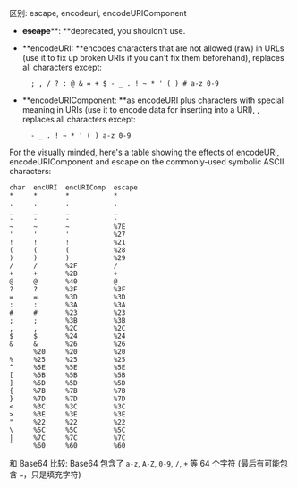 区别: escape, encodeuri, encodeURIComponent

* ~~**escape**~~**: **deprecated, you shouldn't use.
* **encodeURI: **encodes characters that are not allowed \(raw\) in URLs \(use it to fix up broken URIs if you can't fix them beforehand\), replaces all characters except:

  ```
    ; , / ? : @ & = + $ - _ . ! ~ * ' ( ) # a-z 0-9
  ```

* **encodeURIComponent: **as encodeURI plus characters with special meaning in URIs \(use it to encode data for inserting into a URI\), , replaces all characters except:

  ```
    - _ . ! ~ * ' ( ) a-z 0-9
  ```

For the visually minded, here's a table showing the effects of encodeURI, encodeURIComponent and escape on the commonly-used symbolic ASCII characters:

    char  encURI  encURIComp  escape
    *     *       *           *
    .     .       .           .
    _     _       _           _
    -     -       -           -
    ~     ~       ~           %7E
    '     '       '           %27
    !     !       !           %21
    (     (       (           %28
    )     )       )           %29
    /     /       %2F         /
    +     +       %2B         +
    @     @       %40         @
    ?     ?       %3F         %3F
    =     =       %3D         %3D
    :     :       %3A         %3A
    #     #       %23         %23
    ;     ;       %3B         %3B
    ,     ,       %2C         %2C
    $     $       %24         %24
    &     &       %26         %26
          %20     %20         %20
    %     %25     %25         %25
    ^     %5E     %5E         %5E
    [     %5B     %5B         %5B
    ]     %5D     %5D         %5D
    {     %7B     %7B         %7B
    }     %7D     %7D         %7D
    <     %3C     %3C         %3C
    >     %3E     %3E         %3E
    "     %22     %22         %22
    \     %5C     %5C         %5C
    |     %7C     %7C         %7C
    `     %60     %60         %60

和 Base64 比较: Base64 包含了 `a-z`, `A-Z`, `0-9`, `/`, `+` 等 64 个字符 \(最后有可能包含 `=`，只是填充字符\)

